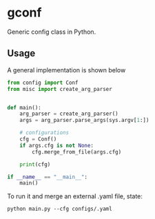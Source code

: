 # gconf

Generic config class in Python.

## Usage

A general implementation is shown below
```python
from config import Conf
from misc import create_arg_parser


def main():
    arg_parser = create_arg_parser()
    args = arg_parser.parse_args(sys.argv[1:])

    # configurations
    cfg = Conf()
    if args.cfg is not None:
        cfg.merge_from_file(args.cfg)

    print(cfg)

if __name__ == "__main__":
    main()
```

To run it and merge an external .yaml file, state:
```
python main.py --cfg configs/.yaml
```
